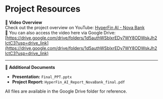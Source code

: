 # Project Resources

📌 **Video Overview**  
Check out the project overview on YouTube: [HyperFin AI - Nova Bank](https://www.youtube.com/watch?v=tFd3tDmv0TI)  
🔗 You can also access the video here via Google Drive:  
[https://drive.google.com/drive/folders/1d5authWSblxrEDy7WY8ODWskJh2lctC3?usp=drive_link](https://drive.google.com/drive/folders/1d5authWSblxrEDy7WY8ODWskJh2lctC3?usp=drive_link)

---

📂 **Additional Documents**

- **Presentation:** `Final_PPT.pptx`  
- **Project Report:** `HyperFin_AI_Report_NovaBank_final.pdf`  

All files are available in the Google Drive folder for reference.
